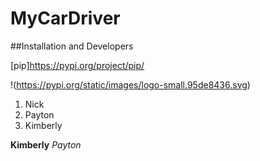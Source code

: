 # MyCarDriver

##Installation and Developers

[pip]https://pypi.org/project/pip/

!(https://pypi.org/static/images/logo-small.95de8436.svg)

1. Nick
2. Payton
3. Kimberly

**Kimberly**
*Payton*

